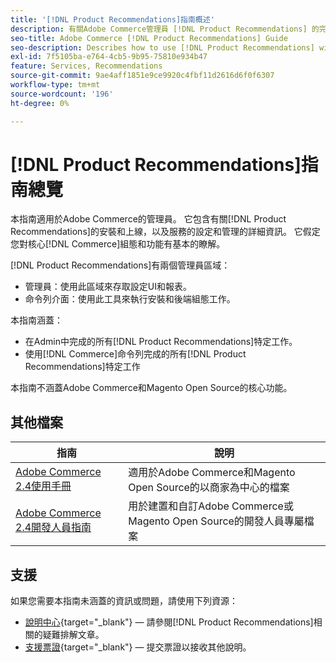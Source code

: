 ```yaml
---
title: '[!DNL Product Recommendations]指南概述'
description: 有關Adobe Commerce管理員 [!DNL Product Recommendations] 的完整資訊，包括安裝和上線
seo-title: Adobe Commerce [!DNL Product Recommendations] Guide
seo-description: Describes how to use [!DNL Product Recommendations] with Adobe Commerce.
exl-id: 7f5105ba-e764-4cb5-9b95-75810e934b47
feature: Services, Recommendations
source-git-commit: 9ae4aff1851e9ce9920c4fbf11d2616d6f0f6307
workflow-type: tm+mt
source-wordcount: '196'
ht-degree: 0%

---
```


# [!DNL Product Recommendations]指南總覽

本指南適用於Adobe Commerce的管理員。 它包含有關[!DNL Product Recommendations]的安裝和上線，以及服務的設定和管理的詳細資訊。 它假定您對核心[!DNL Commerce]組態和功能有基本的瞭解。

[!DNL Product Recommendations]有兩個管理員區域：

* 管理員：使用此區域來存取設定UI和報表。
* 命令列介面：使用此工具來執行安裝和後端組態工作。

本指南涵蓋：

* 在Admin中完成的所有[!DNL Product Recommendations]特定工作。
* 使用[!DNL Commerce]命令列完成的所有[!DNL Product Recommendations]特定工作

本指南不涵蓋Adobe Commerce和Magento Open Source的核心功能。

## 其他檔案

| 指南 | 說明 |
|------ | ----------- |
| [Adobe Commerce 2.4使用手冊](https://experienceleague.adobe.com/docs/commerce.html) | 適用於Adobe Commerce和Magento Open Source的以商家為中心的檔案 |
| [Adobe Commerce 2.4開發人員指南](https://developer.adobe.com/commerce/docs) | 用於建置和自訂Adobe Commerce或Magento Open Source的開發人員專屬檔案 |

## 支援

如果您需要本指南未涵蓋的資訊或問題，請使用下列資源：

* [說明中心](https://experienceleague.adobe.com/docs/commerce-knowledge-base/kb/help-center-guide/magento-help-center-user-guide.html#submit-tickets){target="_blank"} — 請參閱[!DNL Product Recommendations]相關的疑難排解文章。
* [支援票證](https://experienceleague.adobe.com/docs/commerce-knowledge-base/kb/help-center-guide/magento-help-center-user-guide.html#submit-ticket){target="_blank"} — 提交票證以接收其他說明。
